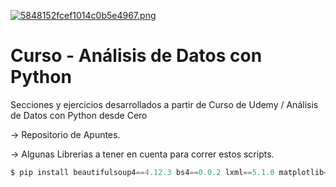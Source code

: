 [![5848152fcef1014c0b5e4967.png](https://i.postimg.cc/YSC2jW0L/5848152fcef1014c0b5e4967.png)](https://postimg.cc/G46n59kb)

# Curso - Análisis de Datos con Python
 Secciones y ejercicios desarrollados a partir de Curso de Udemy / Análisis de Datos con Python desde Cero

 -> Repositorio de Apuntes.

-> Algunas Librerias a tener en cuenta para correr estos scripts.

```python
$ pip install beautifulsoup4==4.12.3 bs4==0.0.2 lxml==5.1.0 matplotlib==3.6.3 mysql-connector-python==8.3.0 numpy==1.24.1 pandas==1.5.3 PyQt5==5.15.10 requests==2.31.0 Scrapy==2.11.1 selenium==4.18.1 urllib3==2.2.1 Pillow==9.4.0
```
